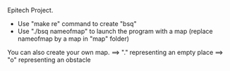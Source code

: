 Epitech Project.

- Use "make re" command to create "bsq"
- Use "./bsq nameofmap" to launch the program with a map (replace nameofmap by a map in "map" folder)

You can also create your own map. ==> "." representing an empty place
                                  ==> "o" representing an obstacle
